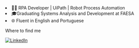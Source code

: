 <li>👨‍💻 RPA Developer | UiPath | Robot Process Automation<li>
🎓Graduating Systems Analysis and Development at FAESA<li>
🌐 Fluent in English and Portuguese

Where to find me

[![LinkedIn](https://img.shields.io/badge/LinkedIn-0077B5?style=for-the-badge&logo=linkedin&logoColor=white)](https://www.linkedin.com/in/luan-santiago-72a027121/)



